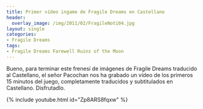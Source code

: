 ```yaml
---
title: Primer vídeo ingame de Fragile Dreams en Castellano
header:
  overlay_image: /img/2011/02/FragileNoti04.jpg
layout: single
categories:
- Fragile Dreams
tags:
- Fragile Dreams Farewell Ruins of the Moon
---
```


Bueno, para terminar este frenesí de imágenes de Fragile Dreams traducido al 
Castellano, el señor Pacochan nos ha grabado un vídeo de los primeros 15 minutos 
del juego, completamente traducidos y subtitulados en Castellano.
Disfrutadlo.

{% include youtube.html id="Zp8ARS8fqxw" %}

